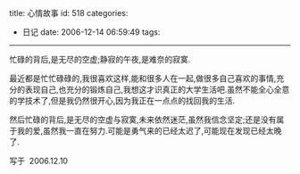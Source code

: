 title: 心情故事
id: 518
categories:
  - 日记
date: 2006-12-14 06:59:49
tags:
---

忙碌的背后,是无尽的空虚;静寂的午夜,是难奈的寂寞.

最近都是忙忙碌碌的,我很喜欢这样,能和很多人在一起,做很多自己喜欢的事情,充分的表现自己,也充分的锻炼自己,我想这才识真正的大学生活吧.虽然不能全心全意的学技术了,但是我仍然很开心,因为我正在一点点的找回我的生活.

然后忙碌的背后,是无尽的空虚与寂寞,未来依然迷茫,虽然我信念坚定;还是没有属于我的爱,虽然我一直在努力.可能是勇气来的已经太迟了,可能现在发现已经太晚了.

写于  2006.12.10